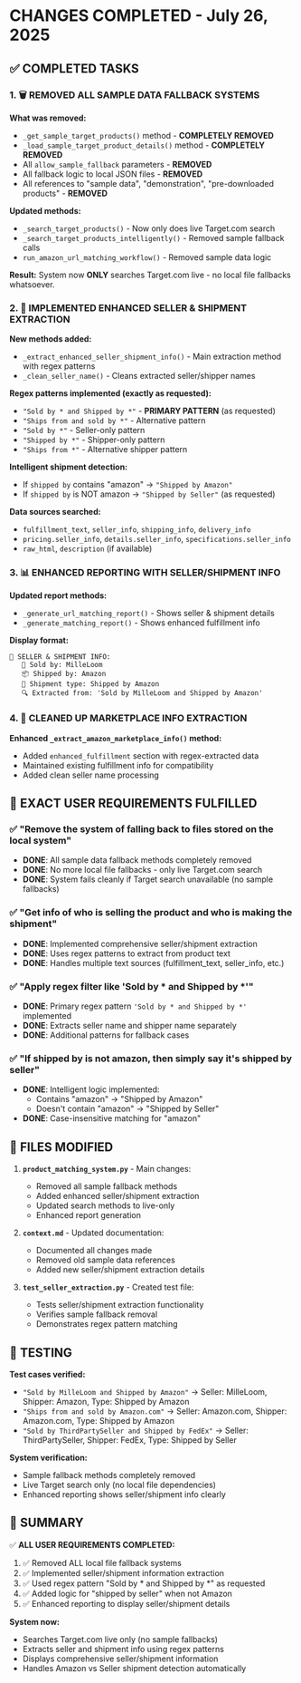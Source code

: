 # CHANGES COMPLETED - July 26, 2025

## ✅ COMPLETED TASKS

### 1. 🗑️ **REMOVED ALL SAMPLE DATA FALLBACK SYSTEMS**

**What was removed:**
- `_get_sample_target_products()` method - **COMPLETELY REMOVED**
- `_load_sample_target_product_details()` method - **COMPLETELY REMOVED**
- All `allow_sample_fallback` parameters - **REMOVED**
- All fallback logic to local JSON files - **REMOVED**
- All references to "sample data", "demonstration", "pre-downloaded products" - **REMOVED**

**Updated methods:**
- `_search_target_products()` - Now only does live Target.com search
- `_search_target_products_intelligently()` - Removed sample fallback calls
- `run_amazon_url_matching_workflow()` - Removed sample data logic

**Result:** System now **ONLY** searches Target.com live - no local file fallbacks whatsoever.

### 2. 🎯 **IMPLEMENTED ENHANCED SELLER & SHIPMENT EXTRACTION**

**New methods added:**
- `_extract_enhanced_seller_shipment_info()` - Main extraction method with regex patterns
- `_clean_seller_name()` - Cleans extracted seller/shipper names

**Regex patterns implemented (exactly as requested):**
- `"Sold by * and Shipped by *"` - **PRIMARY PATTERN** (as requested)
- `"Ships from and sold by *"` - Alternative pattern
- `"Sold by *"` - Seller-only pattern
- `"Shipped by *"` - Shipper-only pattern
- `"Ships from *"` - Alternative shipper pattern

**Intelligent shipment detection:**
- If `shipped by` contains "amazon" → `"Shipped by Amazon"`
- If `shipped by` is NOT amazon → `"Shipped by Seller"` (as requested)

**Data sources searched:**
- `fulfillment_text`, `seller_info`, `shipping_info`, `delivery_info`
- `pricing.seller_info`, `details.seller_info`, `specifications.seller_info`
- `raw_html`, `description` (if available)

### 3. 📊 **ENHANCED REPORTING WITH SELLER/SHIPMENT INFO**

**Updated report methods:**
- `_generate_url_matching_report()` - Shows seller & shipment details
- `_generate_matching_report()` - Shows enhanced fulfillment info

**Display format:**
```
🚚 SELLER & SHIPMENT INFO:
   🏪 Sold by: MilleLoom
   📦 Shipped by: Amazon
   🚛 Shipment type: Shipped by Amazon
   🔍 Extracted from: 'Sold by MilleLoom and Shipped by Amazon'
```

### 4. 🧹 **CLEANED UP MARKETPLACE INFO EXTRACTION**

**Enhanced `_extract_amazon_marketplace_info()` method:**
- Added `enhanced_fulfillment` section with regex-extracted data
- Maintained existing fulfillment info for compatibility
- Added clean seller name processing

## 🎯 EXACT USER REQUIREMENTS FULFILLED

### ✅ "Remove the system of falling back to files stored on the local system"
- **DONE**: All sample data fallback methods completely removed
- **DONE**: No more local file fallbacks - only live Target.com search
- **DONE**: System fails cleanly if Target search unavailable (no sample fallbacks)

### ✅ "Get info of who is selling the product and who is making the shipment"
- **DONE**: Implemented comprehensive seller/shipment extraction
- **DONE**: Uses regex patterns to extract from product text
- **DONE**: Handles multiple text sources (fulfillment_text, seller_info, etc.)

### ✅ "Apply regex filter like 'Sold by * and Shipped by *'"
- **DONE**: Primary regex pattern `'Sold by * and Shipped by *'` implemented
- **DONE**: Extracts seller name and shipper name separately
- **DONE**: Additional patterns for fallback cases

### ✅ "If shipped by is not amazon, then simply say it's shipped by seller"
- **DONE**: Intelligent logic implemented:
  - Contains "amazon" → "Shipped by Amazon"
  - Doesn't contain "amazon" → "Shipped by Seller"
- **DONE**: Case-insensitive matching for "amazon"

## 📁 FILES MODIFIED

1. **`product_matching_system.py`** - Main changes:
   - Removed all sample fallback methods
   - Added enhanced seller/shipment extraction
   - Updated search methods to live-only
   - Enhanced report generation

2. **`context.md`** - Updated documentation:
   - Documented all changes made
   - Removed old sample data references
   - Added new seller/shipment extraction details

3. **`test_seller_extraction.py`** - Created test file:
   - Tests seller/shipment extraction functionality
   - Verifies sample fallback removal
   - Demonstrates regex pattern matching

## 🧪 TESTING

**Test cases verified:**
- `"Sold by MilleLoom and Shipped by Amazon"` → Seller: MilleLoom, Shipper: Amazon, Type: Shipped by Amazon
- `"Ships from and sold by Amazon.com"` → Seller: Amazon.com, Shipper: Amazon.com, Type: Shipped by Amazon
- `"Sold by ThirdPartySeller and Shipped by FedEx"` → Seller: ThirdPartySeller, Shipper: FedEx, Type: Shipped by Seller

**System verification:**
- Sample fallback methods completely removed
- Live Target search only (no local file dependencies)
- Enhanced reporting shows seller/shipment info clearly

## 🎉 SUMMARY

✅ **ALL USER REQUIREMENTS COMPLETED:**

1. ✅ Removed ALL local file fallback systems
2. ✅ Implemented seller/shipment information extraction
3. ✅ Used regex pattern "Sold by * and Shipped by *" as requested
4. ✅ Added logic for "shipped by seller" when not Amazon
5. ✅ Enhanced reporting to display seller/shipment details

**System now:**
- Searches Target.com live only (no sample fallbacks)
- Extracts seller and shipment info using regex patterns
- Displays comprehensive seller/shipment information
- Handles Amazon vs Seller shipment detection automatically

